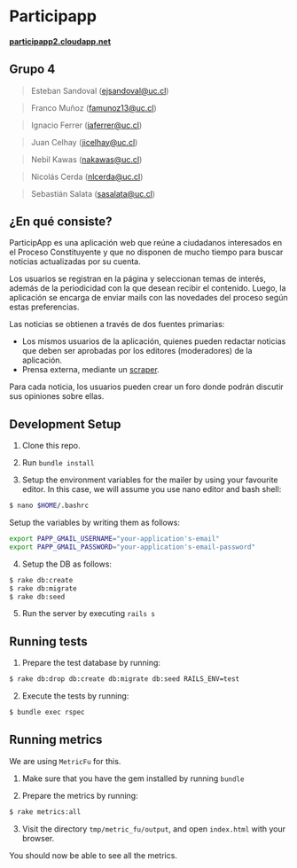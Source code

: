 # Participapp

#### [participapp2.cloudapp.net](http://participapp2.cloudapp.net)

## Grupo 4

> Esteban Sandoval  ([ejsandoval@uc.cl](mailto:ejsandoval@uc.cl))

> Franco Muñoz      ([famunoz13@uc.cl](mailto:famunoz13@uc.cl))

> Ignacio Ferrer    ([iaferrer@uc.cl](mailto:iaferrer@uc.cl))

> Juan Celhay       ([jicelhay@uc.cl](mailto:jicelhay@uc.cl))

> Nebil Kawas       ([nakawas@uc.cl](mailto:nakawas@uc.cl))

> Nicolás Cerda     ([nlcerda@uc.cl](mailto:nlcerda@uc.cl))

> Sebastián Salata  ([sasalata@uc.cl](mailto:sasalata@uc.cl))

## ¿En qué consiste?

ParticipApp es una aplicación web que reúne a ciudadanos interesados en el
Proceso Constituyente y que no disponen de mucho tiempo para buscar noticias
actualizadas por su cuenta.

Los usuarios se registran en la página y seleccionan temas de interés, además
de la periodicidad con la que desean recibir el contenido. Luego, la aplicación
se encarga de enviar mails con las novedades del proceso según estas
preferencias.

Las noticias se obtienen a través de dos fuentes primarias:
* Los mismos usuarios de la aplicación, quienes pueden redactar noticias que
deben ser aprobadas por los editores (moderadores) de la aplicación.
* Prensa externa, mediante un
[scraper](https://github.com/IIC2113-Participapp/news-miner).

Para cada noticia, los usuarios pueden crear un foro donde podrán discutir sus
opiniones sobre ellas.

## Development Setup

1. Clone this repo.

2. Run `bundle install`

3. Setup the environment variables for the mailer by using your favourite
editor. In this case, we will assume you use nano editor and bash shell:

  ```sh
  $ nano $HOME/.bashrc
  ```

  Setup the variables by writing them as follows:
  ```sh
  export PAPP_GMAIL_USERNAME="your-application's-email"
  export PAPP_GMAIL_PASSWORD="your-application's-email-password"
  ```

4. Setup the DB as follows:

  ```sh
  $ rake db:create
  $ rake db:migrate
  $ rake db:seed
  ```

5. Run the server by executing `rails s`

## Running tests

1. Prepare the test database by running:

  ```sh
  $ rake db:drop db:create db:migrate db:seed RAILS_ENV=test
  ```

2. Execute the tests by running:

  ```sh
  $ bundle exec rspec
  ```

## Running metrics

We are using `MetricFu` for this.

1. Make sure that you have the gem installed by running `bundle`

2. Prepare the metrics by running:

  ```sh
  $ rake metrics:all
  ```
3. Visit the directory `tmp/metric_fu/output`, and open `index.html` with your
browser.

You should now be able to see all the metrics.
